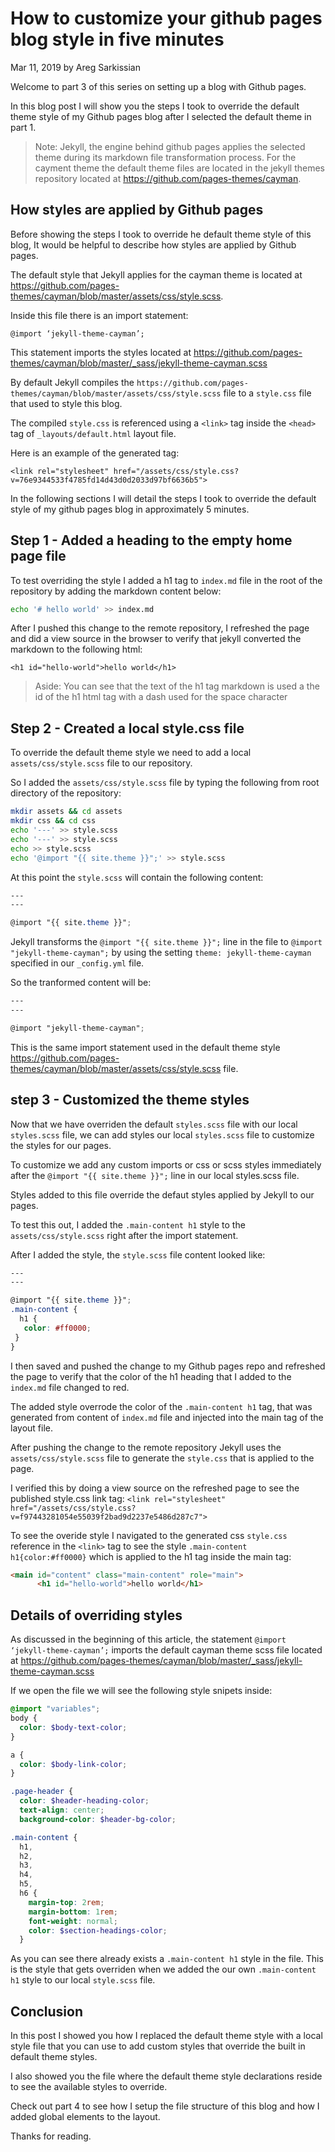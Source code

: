# How to customize your github pages blog style in five minutes

Mar 11, 2019 by Areg Sarkissian

Welcome to part 3 of this series on setting up a blog with Github pages.

In this blog post I will show you the steps I took to override the default theme style of my Github pages blog after I selected the default theme in part 1.

> Note: Jekyll, the engine behind github pages applies the selected theme during its markdown file transformation process. For the cayment theme the default theme files are located in the jekyll themes repository located at https://github.com/pages-themes/cayman.

## How styles are applied by Github pages

Before showing the steps I took to override he default theme style of this blog, It would be helpful to describe how styles are applied by Github pages.

The default style that Jekyll applies for the cayman theme is located at https://github.com/pages-themes/cayman/blob/master/assets/css/style.scss.

Inside this file there is an import statement:

`@import ‘jekyll-theme-cayman’;`

This statement imports the styles located at https://github.com/pages-themes/cayman/blob/master/_sass/jekyll-theme-cayman.scss

By default Jekyll compiles the `https://github.com/pages-themes/cayman/blob/master/assets/css/style.scss` file to a `style.css` file that used to style this blog.

The compiled `style.css` is referenced using a `<link>` tag inside
the `<head>` tag of `_layouts/default.html` layout file.

Here is an example of the generated tag:

`<link rel="stylesheet" href="/assets/css/style.css?v=76e9344533f4785fd14d43d0d2033d97bf6636b5">`

In the following sections I will detail the steps I took to override the default style of my github pages blog in approximately 5 minutes.

## Step 1 - Added a heading to the empty home page file

To test overriding the style I added a h1 tag to `index.md` file in the root of the repository by adding the markdown content below:

```bash
echo '# hello world' >> index.md
```

After I pushed this change to the remote repository,
I refreshed the page and did a view source in the browser to verify that jekyll converted the markdown to the following html:

`<h1 id="hello-world">hello world</h1>`

> Aside: You can see that the text of the h1 tag markdown is used a the id of the h1 html tag with a dash used for the space character

## Step 2 - Created a local style.css file

To override the default theme style we need to add a local `assets/css/style.scss` file to our repository.

So I added the `assets/css/style.scss` file by typing the following from root directory of the repository:

```bash
mkdir assets && cd assets
mkdir css && cd css
echo '---' >> style.scss
echo '---' >> style.scss
echo >> style.scss
echo '@import "{{ site.theme }}";' >> style.scss
```

At this point the `style.scss` will contain the following content:

```scss
---
---

@import "{{ site.theme }}";
```

Jekyll transforms the `@import "{{ site.theme }}";` line in the file to 
`@import "jekyll-theme-cayman";` by using the setting `theme: jekyll-theme-cayman` specified in our `_config.yml` file.

So the tranformed content will be:

```scss
---
---

@import "jekyll-theme-cayman";
```

This is the same import statement used in the default theme style https://github.com/pages-themes/cayman/blob/master/assets/css/style.scss file.

## step 3 - Customized the theme styles

Now that we have overriden the default `styles.scss` file with our local `styles.scss` file, we can add styles our local `styles.scss` file to customize the styles for our pages.

To customize we add any custom imports or css or scss styles immediately after the `@import "{{ site.theme }}";` line in our local styles.scss file.

Styles added to this file override the defaut styles applied by Jekyll to our pages.

To test this out, I added the `.main-content h1` style to the `assets/css/style.scss` right after the import statement.

After I added the style, the `style.scss` file content looked like:

```scss
---
---

@import "{{ site.theme }}";
.main-content {
  h1 {
   color: #ff0000;
 }
}
```

I then saved and pushed the change to my Github pages repo and refreshed the page to verify that the color of the h1 heading that I added to the `index.md` file changed to red.

The added style overrode the color of the `.main-content h1` tag, that was generated from content of `index.md` file and injected into the main tag of the layout file.

After pushing the change to the remote repository
Jekyll uses the `assets/css/style.scss` file to generate the `style.css` that is applied to the page.

I verified this by doing a view source on the refreshed page to see the published style.css link tag: `<link rel="stylesheet" href="/assets/css/style.css?v=f97443281054e55039f2bad9d2237e5486d287c7">`

To see the overide style I navigated to the generated css `style.css` reference in the `<link>` tag to see the style `.main-content h1{color:#ff0000}` which is applied to the h1 tag inside the main tag:

```html
<main id="content" class="main-content" role="main">
      <h1 id="hello-world">hello world</h1>
```

## Details of overriding styles

As discussed in the beginning of this article, the statement
`@import ‘jekyll-theme-cayman’;` imports the default cayman theme scss file located at https://github.com/pages-themes/cayman/blob/master/_sass/jekyll-theme-cayman.scss

If we open the file we will see the following style snipets inside:

```scss
@import "variables";
body {
  color: $body-text-color;
}

a {
  color: $body-link-color;
}

.page-header {
  color: $header-heading-color;
  text-align: center;
  background-color: $header-bg-color;

.main-content {
  h1,
  h2,
  h3,
  h4,
  h5,
  h6 {
    margin-top: 2rem;
    margin-bottom: 1rem;
    font-weight: normal;
    color: $section-headings-color;
  }
```

As you can see there already exists a `.main-content h1` style in the file.
This is the style that gets overriden when we added the our own `.main-content h1` style to our local `style.scss` file.

## Conclusion

In this post I showed you how I replaced the default theme style with a local style file that you can use to add custom styles that override the built in default theme styles.

I also showed you the file where the default theme style declarations reside to see the available styles to override.

Check out part 4 to see how I setup the file structure of this blog and how I added global elements to the layout.

Thanks for reading.